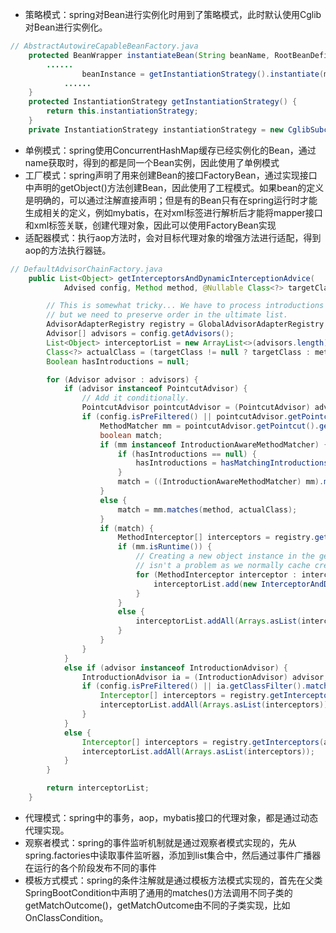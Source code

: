 + 策略模式：spring对Bean进行实例化时用到了策略模式，此时默认使用Cglib对Bean进行实例化。
```java
// AbstractAutowireCapableBeanFactory.java
	protected BeanWrapper instantiateBean(String beanName, RootBeanDefinition mbd) {
		......
				beanInstance = getInstantiationStrategy().instantiate(mbd, beanName, this);
			......
	}
    protected InstantiationStrategy getInstantiationStrategy() {
		return this.instantiationStrategy;
	}
    private InstantiationStrategy instantiationStrategy = new CglibSubclassingInstantiationStrategy();

```
+ 单例模式：spring使用ConcurrentHashMap缓存已经实例化的Bean，通过name获取时，得到的都是同一个Bean实例，因此使用了单例模式
+ 工厂模式：spring声明了用来创建Bean的接口FactoryBean，通过实现接口中声明的getObject()方法创建Bean，因此使用了工程模式。如果bean的定义是明确的，可以通过注解直接声明；但是有的Bean只有在spring运行时才能生成相关的定义，例如mybatis，在对xml标签进行解析后才能将mapper接口和xml标签关联，创建代理对象，因此可以使用FactoryBean实现
+ 适配器模式：执行aop方法时，会对目标代理对象的增强方法进行适配，得到aop的方法执行器链。
```java
// DefaultAdvisorChainFactory.java
	public List<Object> getInterceptorsAndDynamicInterceptionAdvice(
			Advised config, Method method, @Nullable Class<?> targetClass) {

		// This is somewhat tricky... We have to process introductions first,
		// but we need to preserve order in the ultimate list.
		AdvisorAdapterRegistry registry = GlobalAdvisorAdapterRegistry.getInstance();
		Advisor[] advisors = config.getAdvisors();
		List<Object> interceptorList = new ArrayList<>(advisors.length);
		Class<?> actualClass = (targetClass != null ? targetClass : method.getDeclaringClass());
		Boolean hasIntroductions = null;

		for (Advisor advisor : advisors) {
			if (advisor instanceof PointcutAdvisor) {
				// Add it conditionally.
				PointcutAdvisor pointcutAdvisor = (PointcutAdvisor) advisor;
				if (config.isPreFiltered() || pointcutAdvisor.getPointcut().getClassFilter().matches(actualClass)) {
					MethodMatcher mm = pointcutAdvisor.getPointcut().getMethodMatcher();
					boolean match;
					if (mm instanceof IntroductionAwareMethodMatcher) {
						if (hasIntroductions == null) {
							hasIntroductions = hasMatchingIntroductions(advisors, actualClass);
						}
						match = ((IntroductionAwareMethodMatcher) mm).matches(method, actualClass, hasIntroductions);
					}
					else {
						match = mm.matches(method, actualClass);
					}
					if (match) {
						MethodInterceptor[] interceptors = registry.getInterceptors(advisor);
						if (mm.isRuntime()) {
							// Creating a new object instance in the getInterceptors() method
							// isn't a problem as we normally cache created chains.
							for (MethodInterceptor interceptor : interceptors) {
								interceptorList.add(new InterceptorAndDynamicMethodMatcher(interceptor, mm));
							}
						}
						else {
							interceptorList.addAll(Arrays.asList(interceptors));
						}
					}
				}
			}
			else if (advisor instanceof IntroductionAdvisor) {
				IntroductionAdvisor ia = (IntroductionAdvisor) advisor;
				if (config.isPreFiltered() || ia.getClassFilter().matches(actualClass)) {
					Interceptor[] interceptors = registry.getInterceptors(advisor);
					interceptorList.addAll(Arrays.asList(interceptors));
				}
			}
			else {
				Interceptor[] interceptors = registry.getInterceptors(advisor);
				interceptorList.addAll(Arrays.asList(interceptors));
			}
		}

		return interceptorList;
	}
```
+ 代理模式：spring中的事务，aop，mybatis接口的代理对象，都是通过动态代理实现。
+ 观察者模式：spring的事件监听机制就是通过观察者模式实现的，先从spring.factories中读取事件监听器，添加到list集合中，然后通过事件广播器在运行的各个阶段发布不同的事件
+ 模板方式模式：spring的条件注解就是通过模板方法模式实现的，首先在父类SpringBootCondition中声明了通用的matches()方法调用不同子类的getMatchOutcome()，getMatchOutcome由不同的子类实现，比如OnClassCondition。